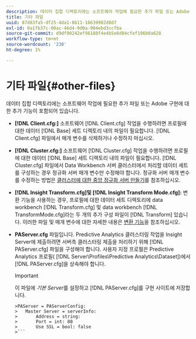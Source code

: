 ```yaml
---
description: 데이터 집합 디렉토리에는 소프트웨어 작업에 필요한 추가 파일 또는 Adobe 구현에 대한 추가 기능이 포함되어 있습니다.
title: 기타 파일
uuid: 87d83fa5-df25-4da1-8b11-16639902d8d7
exl-id: 0a1fb37c-00ac-46d4-9d0a-904ebd3ccfba
source-git-commit: d9df90242ef96188f4e4b5e6d04cfef196b0a628
workflow-type: tm+mt
source-wordcount: '238'
ht-degree: 1%

---
```


# 기타 파일{#other-files}

데이터 집합 디렉토리에는 소프트웨어 작업에 필요한 추가 파일 또는 Adobe 구현에 대한 추가 기능이 포함되어 있습니다.

* **[!DNL Client.cfg:]** 소프트웨어  [!DNL Client.cfg] 작업을 수행하려면 프로필에 대한 데이터  [!DNL Base] 세트 디렉토리 내의 파일이 필요합니다. [!DNL Client.cfg] 파일에서 매개 변수를 삭제하거나 수정하지 마십시오.

* **[!DNL Cluster.cfg:]** 소프트웨어  [!DNL Cluster.cfg] 작업을 수행하려면 프로필에 대한 데이터  [!DNL Base] 세트 디렉토리 내의 파일이 필요합니다. [!DNL Cluster.cfg] 파일에서 Data Workbench 서버 클러스터에서 처리할 데이터 세트를 구성하는 경우 정규화 서버 매개 변수만 수정해야 합니다. 정규화 서버 매개 변수를 수정하는 방법은 [클러스터에 대한 중앙 정규화 서버 만들기](../../../home/c-dataset-const-proc/c-log-proc-config-file/c-ins-svr-file-svr-unit.md)를 참조하십시오.

* **[!DNL Insight Transform.cfg]및  [!DNL Insight Transform Mode.cfg]:**  변환 기능을 사용하는 경우, 프로필에 대한 데이터 세트 디렉토리에 data workbench  [!DNL Transform.cfg] 및 data workbench [!DNL TransformMode.cfg]라는 두 개의 추가 구성 파일이  [!DNL Transform] 있습니다. 이러한 파일 및 매개 변수에 대한 자세한 내용은 [변환 기능](https://docs.adobe.com/content/help/en/data-workbench/using/server-admin-install/transform/t-config-tfm.html)을 참조하십시오.

* **PAServer.cfg** 파일입니다. Predictive Analytics 클러스터링 작업을 Insight Server에 제출하려면 서버측 클러스터링 제출을 처리하기 위해 [!DNL PAServer.cfg] 파일을 구성해야 합니다.
사용자 지정 프로필은 Predictive Analytics 프로필( [!DNL Server\Profiles\Predictive Analytics\Dataset])에서 [!DNL PAServer.cfg]을 상속해야 합니다.

   >[!IMPORTANT]
   >
   >이 파일에 *기본 Server*&#x200B;를 설정하고 [!DNL PAServer.cfg]를 구현 사이트에 저장합니다.
   >
   >
   ```
   >PAServer = PAServerConfig: 
   >   Master Server = serverInfo: 
   >       Address = string: 
   >       Port = int: 80
   >       Use SSL = bool: false
   >```
